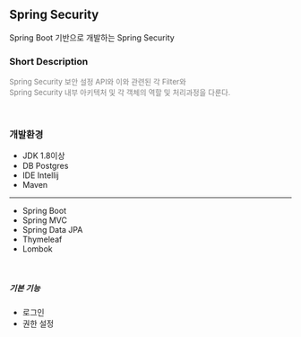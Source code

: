 <h2>Spring Security</h2>
Spring Boot 기반으로 개발하는 Spring Security

<br>

<h3>Short Description</h3>
<p style="color:gray; font-size: small">
Spring Security 보안 설정 API와 이와 관련된 각 Filter와 <br>
Spring Security 내부 아키텍처 및 각 객체의 역할 및 처리과정을 다룬다.
</p>

<br>

<h3>개발환경</h3>

- JDK 1.8이상
- DB Postgres
- IDE Intellij
- Maven

<hr>

- Spring Boot
- Spring MVC
- Spring Data JPA
- Thymeleaf
- Lombok

<br>

<h5>기본 기능</h5>

- 로그인
- 권한 설정
